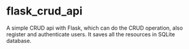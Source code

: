 # flask_crud_api

A simple CRUD api with Flask, which can do the CRUD operation, also register and authenticate users. It saves all the resources in SQLite database.
